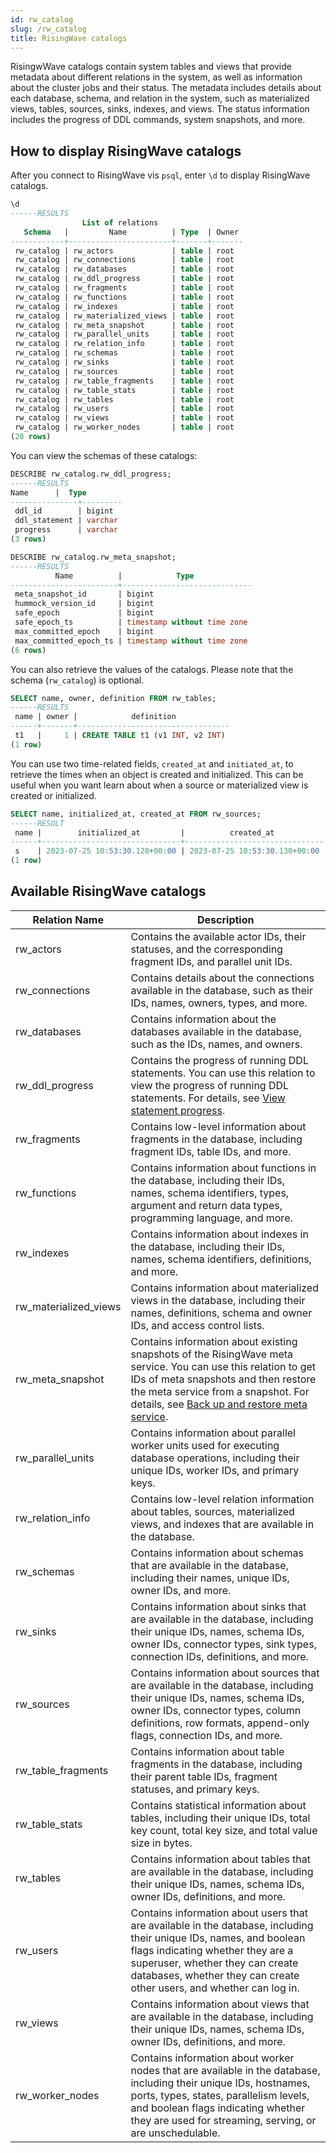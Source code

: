 ```yaml
---
id: rw_catalog
slug: /rw_catalog
title: RisingWave catalogs
---
```


RisingwWave catalogs contain system tables and views that provide metadata about different relations in the system, as well as information about the cluster jobs and their status. The metadata includes details about each database, schema, and relation in the system, such as materialized views, tables, sources, sinks, indexes, and views. The status information includes the progress of DDL commands, system snapshots, and more.

## How to display RisingWave catalogs

After you connect to RisingWave vis `psql`, enter `\d` to display RisingWave catalogs.

```sql
\d
------RESULTS
                List of relations
   Schema   |         Name          | Type  | Owner 
------------+-----------------------+-------+-------
 rw_catalog | rw_actors             | table | root
 rw_catalog | rw_connections        | table | root
 rw_catalog | rw_databases          | table | root
 rw_catalog | rw_ddl_progress       | table | root
 rw_catalog | rw_fragments          | table | root
 rw_catalog | rw_functions          | table | root
 rw_catalog | rw_indexes            | table | root
 rw_catalog | rw_materialized_views | table | root
 rw_catalog | rw_meta_snapshot      | table | root
 rw_catalog | rw_parallel_units     | table | root
 rw_catalog | rw_relation_info      | table | root
 rw_catalog | rw_schemas            | table | root
 rw_catalog | rw_sinks              | table | root
 rw_catalog | rw_sources            | table | root
 rw_catalog | rw_table_fragments    | table | root
 rw_catalog | rw_table_stats        | table | root
 rw_catalog | rw_tables             | table | root
 rw_catalog | rw_users              | table | root
 rw_catalog | rw_views              | table | root
 rw_catalog | rw_worker_nodes       | table | root
(20 rows)
```

You can view the schemas of these catalogs:

```sql
DESCRIBE rw_catalog.rw_ddl_progress;
------RESULTS
Name      |  Type   
---------------+---------
 ddl_id        | bigint
 ddl_statement | varchar
 progress      | varchar
(3 rows)
```

```sql
DESCRIBE rw_catalog.rw_meta_snapshot;
------RESULTS
          Name          |            Type
------------------------+-----------------------------
 meta_snapshot_id       | bigint
 hummock_version_id     | bigint
 safe_epoch             | bigint
 safe_epoch_ts          | timestamp without time zone
 max_committed_epoch    | bigint
 max_committed_epoch_ts | timestamp without time zone
(6 rows)
```

You can also retrieve the values of the catalogs. Please note that the schema (`rw_catalog`) is optional.

```sql
SELECT name, owner, definition FROM rw_tables;
------RESULTS
 name | owner |            definition            
------+-------+----------------------------------
 t1   |     1 | CREATE TABLE t1 (v1 INT, v2 INT)
(1 row)
```

You can use two time-related fields, `created_at` and `initiated_at`, to retrieve the times when an object is created and initialized. This can be useful when you want learn about when a source or materialized view is created or initialized.

```sql
SELECT name, initialized_at, created_at FROM rw_sources;
------RESULT
 name |        initialized_at         |          created_at
------+-------------------------------+-------------------------------
 s    | 2023-07-25 10:53:30.128+00:00 | 2023-07-25 10:53:30.130+00:00
(1 row)
```

## Available RisingWave catalogs

|Relation Name | Description|
|---|---|
 rw_actors             | Contains the available actor IDs, their statuses, and the corresponding fragment IDs, and parallel unit IDs. |
 rw_connections        | Contains details about the connections available in the database, such as their IDs, names, owners, types, and more.|
 rw_databases          | Contains information about the databases available in the database, such as the IDs, names, and owners.|
 rw_ddl_progress       | Contains the progress of running DDL statements. You can use this relation to view the progress of running DDL statements. For details, see [View statement progress](/manage/view-statement-progress.md).|
 rw_fragments          | Contains low-level information about fragments in the database, including fragment IDs, table IDs, and more. |
 rw_functions          | Contains information about functions in the database, including their IDs, names, schema identifiers, types, argument and return data types, programming language, and more. |
 rw_indexes            | Contains information about indexes in the database, including their IDs, names, schema identifiers, definitions, and more.|
 rw_materialized_views | Contains information about materialized views in the database, including their names, definitions, schema and owner IDs, and access control lists.
 rw_meta_snapshot      | Contains information about existing snapshots of the RisingWave meta service. You can use this relation to get IDs of meta snapshots and then restore the meta service from a snapshot. For details, see [Back up and restore meta service](/manage/meta-backup.md).|
 rw_parallel_units     | Contains information about parallel worker units used for executing database operations, including their unique IDs, worker IDs, and primary keys.|
 rw_relation_info      | Contains low-level relation information about tables, sources, materialized views, and indexes that are available in the database.|
 rw_schemas            | Contains information about schemas that are available in the database, including their names, unique IDs, owner IDs, and more. |
 rw_sinks              | Contains information about sinks that are available in the database, including their unique IDs, names, schema IDs, owner IDs, connector types, sink types, connection IDs, definitions, and more.|
 rw_sources            | Contains information about sources that are available in the database, including their unique IDs, names, schema IDs, owner IDs, connector types, column definitions, row formats, append-only flags, connection IDs, and more.|
 rw_table_fragments    | Contains information about table fragments in the database, including their parent table IDs, fragment statuses, and primary keys.|
 rw_table_stats        | Contains statistical information about tables, including their unique IDs, total key count, total key size, and total value size in bytes.|
 rw_tables             | Contains information about tables that are available in the database, including their unique IDs, names, schema IDs, owner IDs, definitions, and more.|
 rw_users              | Contains information about users that are available in the database, including their unique IDs, names, and boolean flags indicating whether they are a superuser, whether they can create databases, whether they can create other users, and whether can log in.|
 rw_views              | Contains information about views that are available in the database, including their unique IDs, names, schema IDs, owner IDs, definitions, and more.|
 rw_worker_nodes       | Contains information about worker nodes that are available in the database, including their unique IDs, hostnames, ports, types, states, parallelism levels, and boolean flags indicating whether they are used for streaming, serving, or are unschedulable.|
